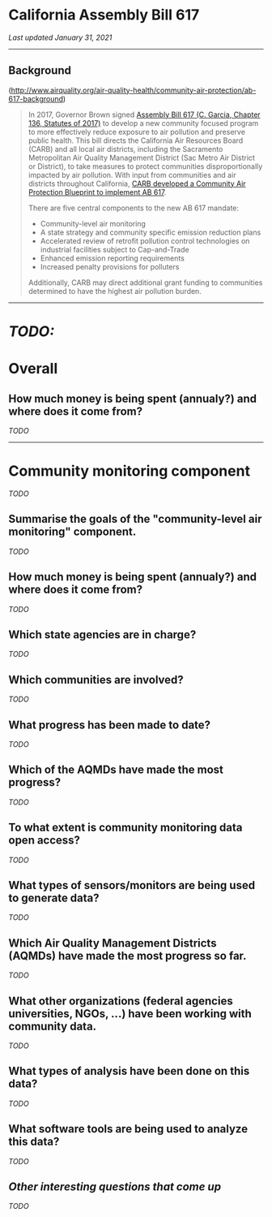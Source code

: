 # California Assembly Bill 617

_Last updated January 31, 2021_

----

## Background

(http://www.airquality.org/air-quality-health/community-air-protection/ab-617-background)

> In 2017, Governor Brown signed [Assembly Bill 617 (C. Garcia, Chapter 136, Statutes of 2017)](https://leginfo.legislature.ca.gov/faces/billNavClient.xhtml?bill_id=201720180AB617) to develop a new community focused program to more effectively reduce exposure to air pollution and preserve public health. This bill directs the California Air Resources Board (CARB) and all local air districts, including the Sacramento Metropolitan Air Quality Management District (Sac Metro Air District or District), to take measures to protect communities disproportionally impacted by air pollution. With input from communities and air districts throughout California, [CARB developed a Community Air Protection Blueprint to implement AB 617](https://ww2.arb.ca.gov/our-work/programs/community-air-protection-program/community-air-protection-blueprint).
>
> There are five central components to the new AB 617 mandate:
> 
> * Community-level air monitoring
> * A state strategy and community specific emission reduction plans
> * Accelerated review of retrofit pollution control technologies on industrial facilities subject to Cap-and-Trade
> * Enhanced emission reporting requirements
> * Increased penalty provisions for polluters
> 
> Additionally, CARB may direct additional grant funding to communities determined to have the highest air pollution burden.

----

# _TODO:_

# Overall

## How much money is being spent (annualy?) and where does it come from?

_TODO_

----

# Community monitoring component

_TODO_

## Summarise the goals of the "community-level air monitoring" component.

_TODO_

## How much money is being spent (annualy?) and where does it come from?

_TODO_

## Which state agencies are in charge?

_TODO_

## Which communities are involved?

_TODO_

## What progress has been made to date?

_TODO_

## Which of the AQMDs have made the most progress?

_TODO_

## To what extent is community monitoring data open access?

_TODO_

## What types of sensors/monitors are being used to generate data?

_TODO_

## Which Air Quality Management Districts (AQMDs) have made the most progress so far.

_TODO_

## What other organizations (federal agencies universities, NGOs, ...) have been working with community data.

_TODO_

## What types of analysis have been done on this data?

_TODO_

## What software tools are being used to analyze this data?

_TODO_

## _Other interesting questions that come up_

_TODO_

